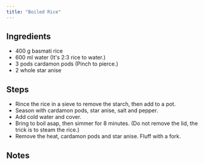```yaml
---
title: "Boiled Rice"
---
```


## Ingredients
* 400 g basmati rice
* 600 ml water (It's 2:3 rice to water.)
* 3 pods cardamon pods (Pinch to pierce.)
* 2 whole star anise

## Steps
* Rince the rice in a sieve to remove the starch, then add to a pot.
* Season with cardamon pods, star anise, salt and pepper.
* Add cold water and cover.
* Bring to boil asap, then simmer for 8 minutes. (Do not remove the lid, the trick is to steam the rice.)
* Remove the heat, cardamon pods and star anise. Fluff with a fork.

## Notes

